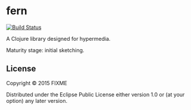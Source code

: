 # fern

[![Build Status](https://secure.travis-ci.org/plexus/fern.png?branch=master)][travis]

[travis]: https://travis-ci.org/plexus/fern

A Clojure library designed for hypermedia.

Maturity stage: initial sketching.

## License

Copyright © 2015 FIXME

Distributed under the Eclipse Public License either version 1.0 or (at
your option) any later version.
